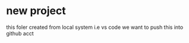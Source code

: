 # new project 

this foler created from local system i.e vs code we want to push this into github acct
